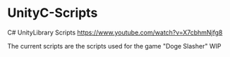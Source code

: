 # UnityC-Scripts
C# UnityLibrary Scripts
https://www.youtube.com/watch?v=X7cbhmNjfg8

The current scripts are the scripts used for the game "Doge Slasher" WIP


